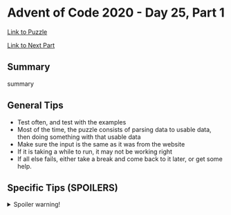 # Advent of Code 2020 - Day 25, Part 1

[Link to Puzzle](https://adventofcode.com/2020/day/25)

[Link to Next Part](https://github.com/CodingAP/unofficial-aoc-syllabus/blob/main/years/2020/day25/part2.md)

## Summary
summary

## General Tips
- Test often, and test with the examples
- Most of the time, the puzzle consists of parsing data to usable data, then doing something with that usable data
- Make sure the input is the same as it was from the website
- If it is taking a while to run, it may not be working right
- If all else fails, either take a break and come back to it later, or get some help.

## Specific Tips (SPOILERS)
<details> <summary>Spoiler warning!</summary>

specific tips

</details>